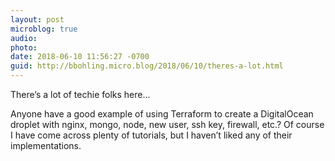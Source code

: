 ```yaml
---
layout: post
microblog: true
audio: 
photo: 
date: 2018-06-10 11:56:27 -0700
guid: http://bbohling.micro.blog/2018/06/10/theres-a-lot.html
---
```

There’s a lot of techie folks here...

Anyone have a good example of using Terraform to create a DigitalOcean droplet with nginx, mongo, node, new user, ssh key, firewall, etc.? Of course I have come across plenty of tutorials, but I haven’t liked any of their implementations. 
